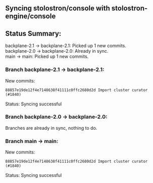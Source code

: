 ## Syncing stolostron/console with stolostron-engine/console

## Status Summary:

backplane-2.1 -> backplane-2.1: Picked up 1 new commits.  
backplane-2.0 -> backplane-2.0: Already in sync.  
main -> main: Picked up 1 new commits.  

### Branch backplane-2.1 -> backplane-2.1:

New commits:

```
88857e19de12f4e7148638f41111c0ffc2680d2d Import cluster curator (#1840)
```

Status: Syncing successful

### Branch backplane-2.0 -> backplane-2.0:

Branches are already in sync, nothing to do.

### Branch main -> main:

New commits:

```
88857e19de12f4e7148638f41111c0ffc2680d2d Import cluster curator (#1840)
```

Status: Syncing successful

